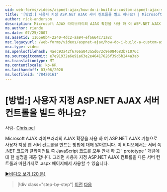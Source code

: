 ```yaml
---
uid: web-forms/videos/aspnet-ajax/how-do-i-build-a-custom-aspnet-ajax-server-control
title: '[방법:] 사용자 지정 ASP.NET AJAX 서버 컨트롤을 빌드 하나요? | Microsoft Docs'
author: rick-anderson
description: Microsoft AJAX 라이브러리의 AJAX 확장을 사용 하 여 ASP.NET AJAX 기능으로 사용자 지정 웹 서버 컨트롤을 만드는 방법에 대해 알아봅니다. 이 비디오는 다음을 안내 합니다.
ms.author: riande
ms.date: 07/25/2007
ms.assetid: 1165e0b4-2240-4dc2-aa94-ef6664c71a8c
msc.legacyurl: /web-forms/videos/aspnet-ajax/how-do-i-build-a-custom-aspnet-ajax-server-control
msc.type: video
ms.openlocfilehash: 4aec93a42f6766a043a5d672c9e084683b71076c
ms.sourcegitcommit: e7e91932a6e91a63e2e46417626f39d6b244a3ab
ms.translationtype: MT
ms.contentlocale: ko-KR
ms.lasthandoff: 03/06/2020
ms.locfileid: "78420161"
---
```

# <a name="how-do-i-build-a-custom-aspnet-ajax-server-control"></a>[방법:] 사용자 지정 ASP.NET AJAX 서버 컨트롤을 빌드 하나요?

사람- [Chris pel](https://twitter.com/chrispels)

Microsoft AJAX 라이브러리의 AJAX 확장을 사용 하 여 ASP.NET AJAX 기능으로 사용자 지정 웹 서버 컨트롤을 만드는 방법에 대해 알아봅니다. 이 비디오에서는 서버 쪽 .NET 코드와 클라이언트 쪽 JavaScript 코드를 모두 안내 하 고 ' prototype ' 개념에 대 한 설명을 제공 합니다. 그러면 사용자 지정 ASP.NET AJAX 컨트롤을 다른 서버 컨트롤과 마찬가지로 .aspx 페이지에서 사용할 수 있습니다.

[&#9654;비디오 보기 (20 분)](https://channel9.msdn.com/Blogs/ASP-NET-Site-Videos/how-do-i-build-a-custom-aspnet-ajax-server-control)

> [!div class="step-by-step"]
> [이전](how-do-i-debug-aspnet-ajax-applications-using-visual-studio-2005.md)
> [다음](how-do-i-use-javascript-to-refresh-an-aspnet-ajax-updatepanel.md)
